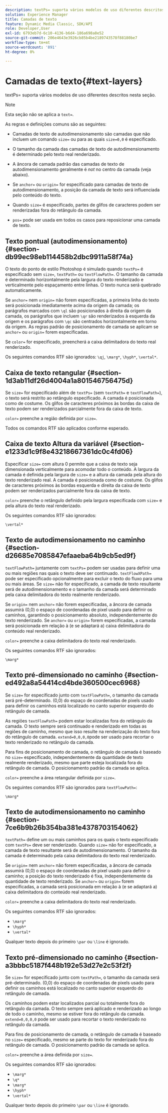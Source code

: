 ```yaml
---
description: textPs= suporta vários modelos de uso diferentes descritos nesta seção.
solution: Experience Manager
title: Camadas de texto
feature: Dynamic Media Classic, SDK/API
role: Developer,User
exl-id: 6793eb7d-6c10-4136-b6d4-186a698a8e52
source-git-commit: 206e4643e3926cb85b4be2189743578f88180be7
workflow-type: tm+mt
source-wordcount: '891'
ht-degree: 0%

---
```


# Camadas de texto{#text-layers}

textPs= suporta vários modelos de uso diferentes descritos nesta seção.

>[!NOTE]
>
>Esta seção não se aplica a `text=`.

As regras e definições comuns são as seguintes:

* Camadas de texto de autodimensionamento são camadas que não incluem um comando `size=` ou para as quais `size=0,0` é especificado.

* O tamanho da camada das camadas de texto de autodimensionamento é determinado pelo texto real renderizado.
* A âncora de camada padrão das camadas de texto de autodimensionamento geralmente é *not* no centro da camada (veja abaixo).
* Se `anchor=` ou `origin=` for especificado para camadas de texto de autodimensionamento, a posição da camada de texto será influenciada pelo conteúdo do texto.

* Quando `size=` é especificado, partes de glifos de caracteres podem ser renderizadas fora do retângulo da camada.
* `pos=` pode ser usada em todos os casos para reposicionar uma camada de texto.

## Texto pontual (autodimensionamento) {#section-db99ec98eb114458b2dbc9911a58f74a}

O texto do ponto de estilo Photoshop é simulado quando `textPs=` é especificado sem `size=`, `textPath=` ou `textFlowPath=`. O tamanho da camada é determinado horizontalmente pela largura do texto renderizado e verticalmente pelo espaçamento entre linhas. O texto nunca será quebrado automaticamente.

Se `anchor=` nem `origin=` não forem especificadas, a primeira linha do texto será posicionada imediatamente acima da origem da camada; os parágrafos marcados com `\ql` são posicionados à direita da origem da camada, os parágrafos que incluem `\qr` são renderizados à esquerda da origem e os parágrafos com `\qc` são centrados horizontalmente em torno da origem. As regras padrão de posicionamento de camada se aplicam se `anchor=` ou `origin=` forem especificadas.

Se `color=` for especificado, preencherá a caixa delimitadora do texto real renderizado.

Os seguintes comandos RTF são ignorados: `\qj`, `\marg*`, `\hyph*`, `\vertal*`.

## Caixa de texto retangular {#section-1d3ab11df26d4004a1a801546756475d}

Se `size=` for especificado além de `textPs=` (sem `textPath=` e `textFlowPath=`), o texto será restrito ao retângulo especificado. A camada é posicionada como de costume. Os glifos de caracteres próximos às bordas da caixa de texto podem ser renderizados parcialmente fora da caixa de texto.

`color=` preenche a região definida por  `size=`.

Todos os comandos RTF são aplicados conforme esperado.

## Caixa de texto Altura da variável {#section-e1233d1c9f8e43218667361dc0c4fd06}

Especificar `size=` com altura 0 permite que a caixa de texto seja dimensionada verticalmente para acomodar todo o conteúdo. A largura da camada é definida pela largura de `size=` e a altura da camada pela altura do texto renderizado real. A camada é posicionada como de costume. Os glifos de caracteres próximos às bordas esquerda e direita da caixa de texto podem ser renderizados parcialmente fora da caixa de texto.

`color=` preenche o retângulo definido pela largura especificada com  `size=` e pela altura do texto real renderizado.

Os seguintes comandos RTF são ignorados:

`\vertal*`

## Texto de autodimensionamento no caminho {#section-d26685e7085847efaaeba64b9cb5ed9f}

`textFlowPath=` juntamente com  `textPs=` podem ser usadas para definir uma ou mais regiões nas quais o texto deve ser continuado. `textFlowXPath=` pode ser especificado opcionalmente para excluir o texto do fluxo para uma ou mais áreas. Se `size=` não for especificado, a camada de texto resultante será de autodimensionamento e o tamanho da camada será determinado pela caixa delimitadora do texto realmente renderizado.

Se `origin=` nem `anchor=` não forem especificadas, a âncora de camada assumirá (0,0) o espaço de coordenadas de pixel usado para definir os caminhos, garantindo o posicionamento absoluto, independentemente do texto renderizado. Se `anchor=` ou `origin=` forem especificadas, a camada será posicionada em relação à (e se adaptará a) caixa delimitadora do conteúdo real renderizado.

`color=` preenche a caixa delimitadora do texto real renderizado.

Os seguintes comandos RTF são ignorados:

`\marg*`

## Texto pré-dimensionado no caminho {#section-ed492a8a54414cd4bde360500cec6968}

Se `size=` for especificado junto com `textFlowPath=`, o tamanho da camada será pré-determinado. (0,0) do espaço de coordenadas de pixels usado para definir os caminhos está localizado no canto superior esquerdo do retângulo de camada.

As regiões `textFlowPath=` podem estar localizadas fora do retângulo da camada. O texto sempre será continuado e renderizado em todas as regiões de caminho, mesmo que isso resulte na renderização do texto fora do retângulo de camada. `extend=0,0,0,0`pode ser usado para recortar o texto renderizado no retângulo da camada.

Para fins de posicionamento de camada, o retângulo de camada é baseado no `size=` especificado, independentemente da quantidade de texto realmente renderizado, mesmo que parte esteja localizada fora do retângulo de camada. O posicionamento padrão da camada se aplica.

`color=` preenche a área retangular definida por  `size=`.

Os seguintes comandos RTF são ignorados para `textFlowPath=`:

`\marg*`

## Texto de autodimensionamento no caminho {#section-7ce6b9b26b354ba381e4378703154062}

`textPath=` define um ou mais caminhos para os quais o texto especificado com  `textPs=` deve ser renderizado. Quando `size=` não for especificado, a camada de texto resultante será de autodimensionamento. O tamanho da camada é determinado pela caixa delimitadora do texto real renderizado.

Se `origin=` nem `anchor=` não forem especificadas, a âncora de camada assumirá (0,0) o espaço de coordenadas de pixel usado para definir o caminho; a posição do texto renderizado é fixa, independentemente da quantidade de texto renderizado. Se `anchor=` ou `origin=` forem especificadas, a camada será posicionada em relação à (e se adaptará a) caixa delimitadora do conteúdo real renderizado.

`color=` preenche a caixa delimitadora do texto real renderizado.

Os seguintes comandos RTF são ignorados:

* `\marg*`
* `\hyph*`
* `\vertal*`

Qualquer texto depois do primeiro `\par` ou `\line` é ignorado.

## Texto pré-dimensionado no caminho {#section-a3bbbc5187f448b192e53d27e2c53f2f}

Se `size=` for especificado junto com `textPath=`, o tamanho da camada será pré-determinado. (0,0) do espaço de coordenadas de pixels usado para definir os caminhos está localizado no canto superior esquerdo do retângulo de camada.

Os caminhos podem estar localizados parcial ou totalmente fora do retângulo da camada. O texto sempre será aplicado e renderizado ao longo de todo o caminho, mesmo se estiver fora do retângulo da camada. `extend=0,0,0,0` pode ser usado para recortar o texto renderizado no retângulo da camada.

Para fins de posicionamento de camada, o retângulo de camada é baseado no `size=` especificado, mesmo se parte do texto for renderizado fora do retângulo de camada. O posicionamento padrão da camada se aplica.

`color=` preenche a área definida por  `size=`.

Os seguintes comandos RTF são ignorados:

* `\marg*`
* `\q*`
* `\marg*`
* `\hyph*`
* `\vertal*`

Qualquer texto depois do primeiro `\par` ou `\line` é ignorado.
